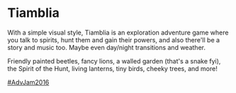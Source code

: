# Tiamblia

With a simple visual style,
Tiamblia is an exploration adventure game
where you talk to spirits, hunt them and gain their powers,
and also there'll be a story and music too.
Maybe even day/night transitions and weather.

Friendly painted beetles,
fancy lions,
a walled garden (that's a snake fyi),
the Spirit of the Hunt,
living lanterns,
tiny birds,
cheeky trees,
and more!

[#AdvJam2016](http://jams.gamejolt.io/adventurejam2016)

<!--
while editing an entity
	drag outside of the entity to select points (w/ a selection box)
	double click outside of the entity to stop editing the entity
		(another entity you click on should not be selected)
	drag on a point to move all selected points
	click on a point to select that point
	shift+click or ctrl+click on a point to toggle the selected state of that point
	shift+drag from anywhere to select points (w/ a selection box)
with selected entities
	drag on a selected entity to move all selected entities
	double click on a selected entity to edit the entity
	click on a selected entity to make it the only selected entity
drag outside of any entity to select entities (w/ a selection box)
click on an entity to select that entity
shift+click or ctrl+click on an entity to toggle the selected state of that entity
shift+drag from anywhere to select entities (w/ a selection box)

drag from the entities bar to create and place an entity
click on an entity in the bar to create it and have it placed randomly offscreen in the middle of nowhere
	(or not)
	(the cursor should be enough indication that you need to drag)

when there are multiple things within the minimum range for dragging, the closest will be hovered
only what will be dragged should ever be shown as hovered

while dragging an entity, the entities bar should be hidden

when starting editing an entity, you should not also start dragging a point

delete, undo, redo, etc. should work while dragging entities or points
minimum drag distances should be based on view positions, not world positions
undo states should only be created once a drag starts
-->

<!--
Arachnids can sit cross-legged in many interesting ways.
-->
